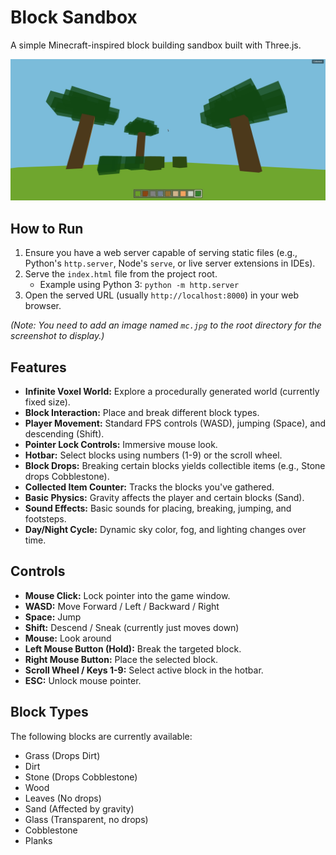 # Block Sandbox

A simple Minecraft-inspired block building sandbox built with Three.js.

![Minecraft Sandbox](mc.jpg)

## How to Run

1.  Ensure you have a web server capable of serving static files (e.g., Python's `http.server`, Node's `serve`, or live server extensions in IDEs).
2.  Serve the `index.html` file from the project root.
    - Example using Python 3: `python -m http.server`
3.  Open the served URL (usually `http://localhost:8000`) in your web browser.

*(Note: You need to add an image named `mc.jpg` to the root directory for the screenshot to display.)*

## Features

*   **Infinite Voxel World:** Explore a procedurally generated world (currently fixed size).
*   **Block Interaction:** Place and break different block types.
*   **Player Movement:** Standard FPS controls (WASD), jumping (Space), and descending (Shift).
*   **Pointer Lock Controls:** Immersive mouse look.
*   **Hotbar:** Select blocks using numbers (1-9) or the scroll wheel.
*   **Block Drops:** Breaking certain blocks yields collectible items (e.g., Stone drops Cobblestone).
*   **Collected Item Counter:** Tracks the blocks you've gathered.
*   **Basic Physics:** Gravity affects the player and certain blocks (Sand).
*   **Sound Effects:** Basic sounds for placing, breaking, jumping, and footsteps.
*   **Day/Night Cycle:** Dynamic sky color, fog, and lighting changes over time.

## Controls

*   **Mouse Click:** Lock pointer into the game window.
*   **WASD:** Move Forward / Left / Backward / Right
*   **Space:** Jump
*   **Shift:** Descend / Sneak (currently just moves down)
*   **Mouse:** Look around
*   **Left Mouse Button (Hold):** Break the targeted block.
*   **Right Mouse Button:** Place the selected block.
*   **Scroll Wheel / Keys 1-9:** Select active block in the hotbar.
*   **ESC:** Unlock mouse pointer.

## Block Types

The following blocks are currently available:

*   Grass (Drops Dirt)
*   Dirt
*   Stone (Drops Cobblestone)
*   Wood
*   Leaves (No drops)
*   Sand (Affected by gravity)
*   Glass (Transparent, no drops)
*   Cobblestone
*   Planks 